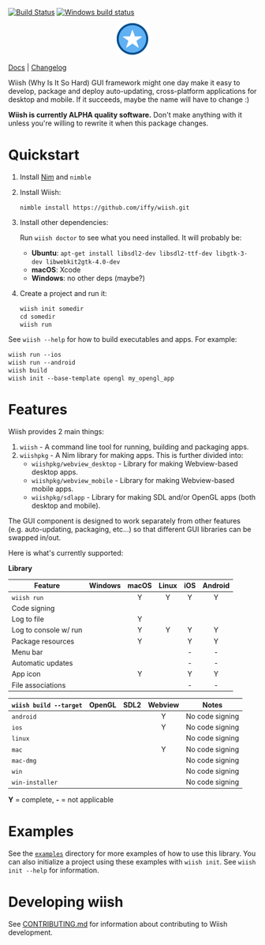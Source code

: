 [![Build Status](https://travis-ci.org/iffy/wiish.svg?branch=master)](https://travis-ci.org/iffy/wiish)
[![Windows build status](https://ci.appveyor.com/api/projects/status/hnv03meyx4absx4t/branch/master?svg=true)](https://ci.appveyor.com/project/iffy/wiish/branch/master)

<div style="text-align:center;"><img src="./logo.png"></div>

[Docs](https://www.iffycan.com/wiish/) | [Changelog](./CHANGELOG.md)

Wiish (Why Is It So Hard) GUI framework might one day make it easy to develop, package and deploy auto-updating,  cross-platform applications for desktop and mobile.  If it succeeds, maybe the name will have to change :)

**Wiish is currently ALPHA quality software.**  Don't make anything with it unless you're willing to rewrite it when this package changes.

# Quickstart

1. Install [Nim](https://nim-lang.org/install.html) and `nimble`

2. Install Wiish:

    ```
    nimble install https://github.com/iffy/wiish.git
    ```

3. Install other dependencies:

    Run `wiish doctor` to see what you need installed.  It will probably be:

    - **Ubuntu**: `apt-get install libsdl2-dev libsdl2-ttf-dev libgtk-3-dev libwebkit2gtk-4.0-dev`
    - **macOS**: Xcode
    - **Windows**: no other deps (maybe?)

4. Create a project and run it:

    ```
    wiish init somedir
    cd somedir
    wiish run
    ```

See `wiish --help` for how to build executables and apps.  For example:

```
wiish run --ios
wiish run --android
wiish build
wiish init --base-template opengl my_opengl_app
```

# Features

Wiish provides 2 main things:

1. `wiish` - A command line tool for running, building and packaging apps.
2. `wiishpkg` - A Nim library for making apps.  This is further divided into:
    - `wiishpkg/webview_desktop` - Library for making Webview-based desktop apps.
    - `wiishpkg/webview_mobile` - Library for making Webview-based mobile apps.
    - `wiishpkg/sdlapp` - Library for making SDL and/or OpenGL apps (both desktop and mobile).

The GUI component is designed to work separately from other features (e.g. auto-updating, packaging, etc...) so that different GUI libraries can be swapped in/out.

Here is what's currently supported:

**Library**

| Feature                | Windows | macOS | Linux | iOS | Android |
|------------------------|:-------:|:-----:|:-----:|:---:|:-------:|
| `wiish run`            |         |   Y   |   Y   |  Y  |    Y    |
| Code signing           |         |       |       |     |         |
| Log to file            |         |   Y   |       |     |         |
| Log to console w/ run  |         |   Y   |   Y   |  Y  |    Y    |
| Package resources      |         |   Y   |       |  Y  |    Y    |
| Menu bar               |         |       |       |  -  |    -    |
| Automatic updates      |         |       |       |  -  |    -    |
| App icon               |         |   Y   |       |  Y  |    Y    |
| File associations      |         |       |       |  -  |    -    |

| `wiish build --target` | OpenGL | SDL2 | Webview | Notes           |
|------------------------|:------:|:----:|:-------:|-----------------|
| `android`              |        |      |    Y    | No code signing |
| `ios`                  |        |      |    Y    | No code signing |
| `linux`                |        |      |         | No code signing |
| `mac`                  |        |      |    Y    | No code signing |
| `mac-dmg`              |        |      |         | No code signing |
| `win`                  |        |      |         | No code signing |
| `win-installer`        |        |      |         | No code signing |

**Y** = complete, **-** = not applicable

# Examples

See the [`examples`](./examples) directory for more examples of how to use this library.  You can also initialize a project using these examples with `wiish init`.  See `wiish init --help` for information.

# Developing wiish

See [CONTRIBUTING.md](./CONTRIBUTING.md) for information about contributing to Wiish development.

